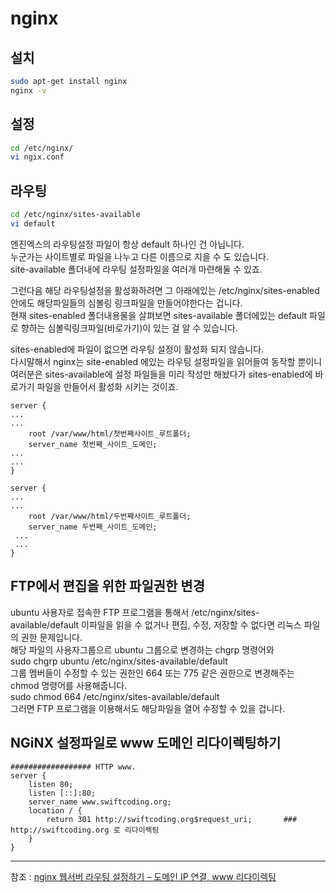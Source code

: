 
# nginx

## 설치
```bash
sudo apt-get install nginx
nginx -v
```

## 설정
```bash
cd /etc/nginx/
vi ngix.conf
```

## 라우팅
```bash
cd /etc/nginx/sites-available
vi default
```
엔진엑스의 라우팅설정 파일이 항상 default  하나인 건 아닙니다.  
누군가는 사이트별로 파일을 나누고 다른 이름으로 지을 수 도 있습니다.    
site-available 폴더내에 라우팅 설정파일을 여러개 마련해둘 수 있죠.  

그런다음 해당 라우팅설정을 활성화하려면 그 아래에있는 /etc/nginx/sites-enabled 안에도 해당파일들의 심볼링 링크파일을 만들어야한다는 겁니다.  
현재 sites-enabled 폴더내용물을 살펴보면 sites-available 폴더에있는 default 파일로 향하는 심볼릭링크파일(바로가기)이 있는 걸 알 수 있습니다.  

sites-enabled에 파일이 없으면 라우팅 설정이 활성화 되지 않습니다.  
다시말해서 nginx는 site-enabled 에있는 라우팅 설정파일을 읽어들여 동작할 뿐이니 여러분은 sites-available에 설정 파일들을 미리 작성만 해놨다가 sites-enabled에 바로가기 파일을 만들어서 활성화 시키는 것이죠.  

```vim
server { 
...
...
    root /var/www/html/첫번째사이트_루트폴더; 
    server_name 첫번째_사이트_도메인;
...
...
}

server {
...
... 
    root /var/www/html/두번째사이트_루트폴더; 
    server_name 두번째_사이트_도메인;
 ...
 ... 
}
```

## FTP에서 편집을 위한 파일권한 변경
ubuntu 사용자로 접속한 FTP 프로그램을 통해서 /etc/nginx/sites-available/default 이파일을 읽을 수 없거나 편집, 수정, 저장할 수 없다면 리눅스 파일의 권한 문제입니다.  
해당 파일의 사용자그룹으르 ubuntu 그룹으로 변경하는 chgrp 명령어와  
sudo chgrp ubuntu /etc/nginx/sites-available/default  
그룹 멤버들이 수정할 수 있는 권한인 664 또는 775 같은 권한으로 변경해주는 chmod 명령어를 사용해줍니다.  
sudo chmod 664 /etc/nginx/sites-available/default  
그러면 FTP 프로그램을 이용해서도 해당파일을 열어 수정할 수 있을 겁니다.  

## NGiNX 설정파일로 www 도메인 리다이렉팅하기
```vim
################## HTTP www.
server {
    listen 80;
    listen [::]:80;
    server_name www.swiftcoding.org;
    location / {
        return 301 http://swiftcoding.org$request_uri;       ### http://swiftcoding.org 로 리다이렉팅
    }
}
```





---
참조 : [nginx 웹서버 라우팅 설정하기 – 도메인 IP 연결, www 리다이렉팅](https://swiftcoding.org/nginx-routing)